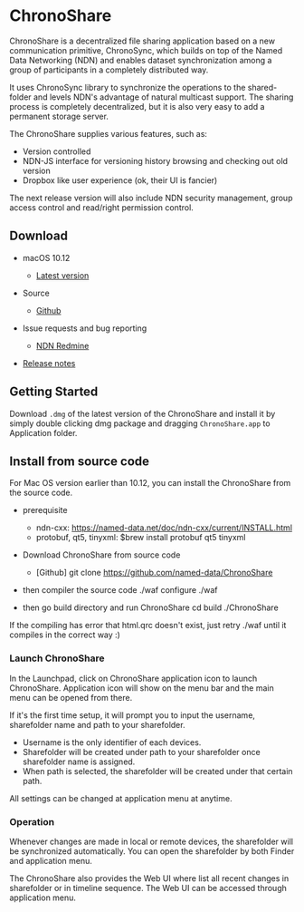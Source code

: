 ChronoShare
===========

ChronoShare is a decentralized file sharing application based on a new communication primitive, ChronoSync, which builds on top of the Named Data Networking (NDN) and enables dataset synchronization among a group of participants in a completely distributed way.

It uses ChronoSync library to synchronize the operations to the shared-folder and levels NDN's advantage of natural multicast support. The sharing process is completely decentralized, but it is also very easy to add a permanent storage server.

The ChronoShare supplies various features, such as:

- Version controlled
- NDN-JS interface for versioning history browsing and checking out old version
- Dropbox like user experience (ok, their UI is fancier)

The next release version will also include NDN security management, group access control and read/right permission control.

## Download

- macOS 10.12

    * [Latest version](https://named-data.net/binaries/ChronoShare/ChronoShare.dmg)

- Source

    * [Github](https://github.com/named-data/ChronoShare)

- Issue requests and bug reporting

    * [NDN Redmine](https://redmine.named-data.net/projects/chronoshare/issues)

- [Release notes](https://github.com/named-data/ChronoShare/blob/master/RELEASE_NOTES.md#release-notes)

## Getting Started

Download `.dmg` of the latest version of the ChronoShare and install it by simply double clicking dmg package and dragging `ChronoShare.app` to Application folder.

## Install from source code

For Mac OS version earlier than 10.12, you can install the ChronoShare from the source code.

- prerequisite
	* ndn-cxx: https://named-data.net/doc/ndn-cxx/current/INSTALL.html
	* protobuf, qt5, tinyxml: $brew install protobuf qt5 tinyxml

- Download ChronoShare from source code
	* [Github] git clone https://github.com/named-data/ChronoShare

- then compiler the source code
./waf configure
./waf

- then go build directory and run ChronoShare
cd build
./ChronoShare

If the compiling has error that html.qrc doesn't exist, just retry ./waf until it compiles in the correct way :)

### Launch ChronoShare

In the Launchpad, click on ChronoShare application icon to launch ChronoShare. Application icon will show on the menu bar and the main menu can be opened from there.

If it's the first time setup, it will prompt you to input the username, sharefolder name and path to your sharefolder.

- Username is the only identifier of each devices.
- Sharefolder will be created under path to your sharefolder once sharefolder name is assigned.
- When path is selected, the sharefolder will be created under that certain path.

All settings can be changed at application menu at anytime.

### Operation

Whenever changes are made in local or remote devices, the sharefolder will be synchronized automatically. You can open the sharefolder by both Finder and application menu.

The ChronoShare also provides the Web UI where list all recent changes in sharefolder or in timeline sequence. The Web UI can be accessed through application menu.

